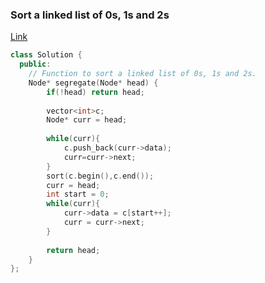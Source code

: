 ### Sort a linked list of 0s, 1s and 2s
<a href="https://www.geeksforgeeks.org/problems/given-a-linked-list-of-0s-1s-and-2s-sort-it/1">Link</a>

```cpp
class Solution {
  public:
    // Function to sort a linked list of 0s, 1s and 2s.
    Node* segregate(Node* head) {
        if(!head) return head;
        
        vector<int>c;
        Node* curr = head;
        
        while(curr){
            c.push_back(curr->data);
            curr=curr->next;
        }
        sort(c.begin(),c.end());
        curr = head;
        int start = 0;
        while(curr){
            curr->data = c[start++];
            curr = curr->next;
        }
        
        return head;
    }
};
```